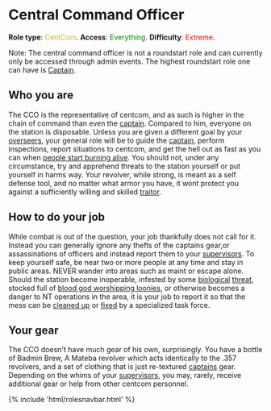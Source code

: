 # Central Command Officer
**Role type**: <font color= "#D4AF37">CentCom</font>. **Access**: <font color="green">Everything</font>. **Difficulty**: <font color="Red">Extreme</font>.



Note: The central command officer is not a roundstart role and can currently only be accessed through admin events. The highest roundstart role one can have is [Captain](Captain.md).


## Who you are

The CCO is the representative of centcom, and as such is higher in the chain of command than even the [captain](Captain.md). Compared to him, everyone on the station is disposable. Unless you are given a different goal by your [overseers](Admin.md), your general role will be to guide the [captain](Captain.md), perform inspections, report situations to centcom, and get the hell out as fast as you can when [people start burning alive](Battle-royale.md). You should not, under any circumstance, try and apprehend threats to the station yourself or put yourself in harms way. Your revolver, while strong, is meant as a self defense tool, and no matter what armor you have, it wont protect you against a sufficiently willing and skilled [traitor](Traitor.md).



## How to do your job

While combat is out of the question, your job thankfully does not call for it. Instead you can generally ignore any thefts of the captains gear,or assassinations of officers and instead report them to your [supervisors](Admin.md). To keep yourself safe, be near two or more people at any time and stay in public areas. NEVER wander into areas such as maint or escape alone. Should the station become inoperable, infested by some [biological](Blob.md) [threat](Xenomorph.md), stocked full of [blood god worshipping loonies](Blood-cult.md), or otherwise becomes a danger to NT operations in the area, it is your job to report it so that the mess can be [cleaned up](Death-Squad.md) or [fixed](Emergency-Response-Team.md) by a specialized task force.



## Your gear

The CCO doesn't have much gear of his own, surprisingly. You have a bottle of Badmin Brew, A Mateba revolver which acts identically to the .357 revolvers, and a set of clothing that is just re-textured [captains](Captain.md) gear. Depending on the whims of your [supervisors](Admin.md), you may, rarely, receive additional gear or help from other centcom personnel.

 {% include 'html/rolesnavbar.html' %}
